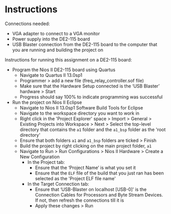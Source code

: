 # Instructions

Connections needed:
- VGA adapter to connect to a VGA monitor
- Power supply into the DE2-115 board
- USB Blaster connection from the DE2-115 board to the computer that you are running and building the project on

Instructions for running this assignment on a DE2-115 board:

- Program the Nios II DE2-115 board using Quartus
    - Navigate to Quartus II 13.0sp1
    - Programmer > add a new file (freq_relay_controller.sof file) 
    - Make sure that the Hardware Setup connected is the ‘USB Blaster’ hardware > Start
    - Progress should say 100% to indicate programming was successful
- Run the project on Nios II Eclipse
    - Navigate to Nios II 13.0sp1 Software Build Tools for Eclipse 
    - Navigate to the workspace directory you want to work in
    - Right click in the 'Project Explorer' space > Import > General > Existing Projects into Workspace > Next > Select the top-level directory that contains the `a1` folder and the `a1_bsp` folder as the 'root directory' 
    - Ensure that both folders `a1` and `a1_bsp` folders are ticked > Finish
    - Build the project by right clicking on the main project folder, `a1`
    - Navigate to Run > Run Configurations > Nios II Hardware > Create a New Configuration
        - In the Project tab: 
            - Ensure that the ‘Project Name’ is what you set it
            - Ensure that the `ELF` file of the build that you just ran has been selected as the 'Project ELF file name'
        - In the Target Connection tab:
            - Ensure that ‘USB-Blaster on localhost [USB-0]’ is the Connection Cables for Processors and Byte Stream Devices. If not, then refresh the connections till it is
            - Apply these changes > Run
